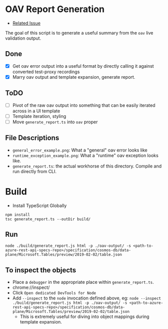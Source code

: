# OAV Report Generation

* [Related Issue](https://github.com/Azure/azure-sdk-tools/issues/2268)

The goal of this script is to generate a useful summary from the `oav` live validation output.

## Done

- [x] Get oav error output into a useful format by directly calling it against converted test-proxy recordings
- [x] Marry oav output and template expansion, generate report.

## ToDO

- [ ] Pivot of the raw oav output into something that can be easily iterated across in a UI template
- [ ] Template iteration, styling
- [ ] Move `generate_report.ts` into `oav` proper

## File Descriptions

 - `general_error_example.png`: What a "general" oav error looks like
 - `runtime_exception_example.png`: What a "runtime" oav exception looks like.
 - `generate_report.ts`: the actual workhorse of this directory. Compile and run directly from CLI.

# Build

- Install TypeScript Globally

```
npm install
tsc generate_report.ts --outDir build/
```

## Run

```
node ./build/generate_report.js html -p ./oav-output/ -s <path-to-azure-rest-api-specs-repo>/specification/cosmos-db/data-plane/Microsoft.Tables/preview/2019-02-02/table.json
```

## To inspect the objects

- Place a `debugger` in the appropriate place within `generate_report.ts`.
- chrome://inspect/
- Click `Open dedicated DevTools for Node`
- Add `--inspect` to the `node` invocation defined above, eg: `node --inspect ./build/generate_report.js html -p ./oav-output/ -s <path-to-azure-rest-api-specs-repo>/specification/cosmos-db/data-plane/Microsoft.Tables/preview/2019-02-02/table.json`
  - This is extremely useful for diving into object mappings during template expansion.

